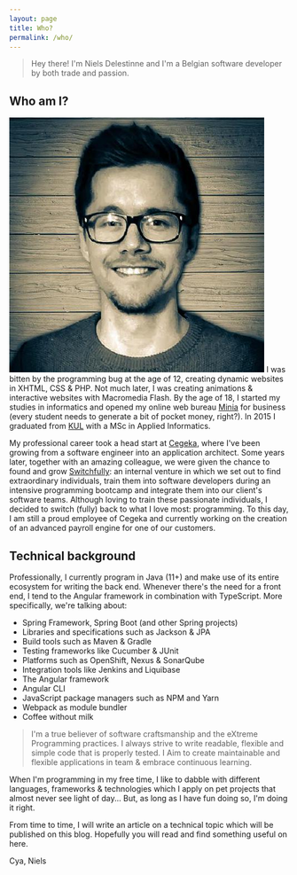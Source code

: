 ```yaml
---
layout: page
title: Who?
permalink: /who/
---
```


> Hey there! I'm Niels Delestinne and I'm a Belgian software developer by both trade and passion. 

## Who am I?
![Niels Delestinne](/assets/niels.jpg)
I was bitten by the programming bug at the age of 12, creating dynamic websites in XHTML, CSS & PHP. Not much later, 
I was creating animations & interactive websites with Macromedia Flash. 
By the age of 18, I started my studies in informatics and opened my online web bureau [Minia](http://minia.be) for 
business (every student needs to generate a bit of pocket money, right?).
In 2015 I graduated from [KUL](https://www.kuleuven.be/english/) with a MSc in Applied Informatics.

My professional career took a head start at [Cegeka](https://cegeka.com), where I've been growing from a software 
engineer into an application architect. Some years later, together with an amazing colleague, we were given the chance to found and 
grow [Switchfully](https://switchfully.com): an internal venture in which we set out to find extraordinary individuals, 
train them into software developers during an intensive programming bootcamp and integrate them into our client's software teams.
Although loving to train these passionate individuals, I decided to switch (fully) back to what I love most: programming. 
To this day, I am still a proud employee of Cegeka and currently working on the creation of an advanced payroll engine for one of our customers.

## Technical background 
   
Professionally, I currently program in Java (11+) and make use of its entire ecosystem for writing the back end. 
Whenever there's the need for a front end, I tend to the Angular framework in combination with TypeScript.
More specifically, we're talking about:
- Spring Framework, Spring Boot (and other Spring projects)
- Libraries and specifications such as Jackson & JPA
- Build tools such as Maven & Gradle
- Testing frameworks like Cucumber & JUnit
- Platforms such as OpenShift, Nexus & SonarQube 
- Integration tools like Jenkins and Liquibase 
- The Angular framework
- Angular CLI
- JavaScript package managers such as NPM and Yarn
- Webpack as module bundler
- Coffee without milk

> I'm a true believer of software craftsmanship and the eXtreme Programming practices. I always strive to write readable, flexible and simple code that is properly tested. 
> I Aim to create maintainable and flexible applications in team & embrace continuous learning. 

When I'm programming in my free time, I like to dabble with different languages, frameworks & technologies which I apply on pet projects that almost never see light of day... 
But, as long as I have fun doing so, I'm doing it right.
 
From time to time, I will write an article on a technical topic which will be published on this blog. Hopefully you will read and find something useful on here.

Cya, Niels
